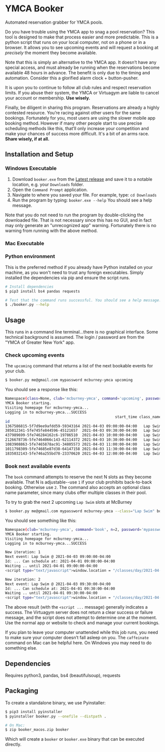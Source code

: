 # YMCA Booker

Automated reservation grabber for YMCA pools.

Do you have trouble using the YMCA app to snag a pool reservation? This tool is designed to make that process easier and more predictable. This is a python script that runs on your local computer, not on a phone or in a browser. It allows you to see upcoming events and will request a booking at _precisely_ the moment they become available.

Note that this is simply an alternative to the YMCA app. It doesn’t have any special access, and must already be running when the reservations become available 48 hours in advance. The benefit is only due to the timing and automation. Consider this a glorified alarm clock + button-pusher.

It is upon you to continue to follow all club rules and respect reservation limits. If you abuse their system, the YMCA or Virtuagym are liable to cancel your account or membership. **Use wisely.**

Finally, be diligent in sharing this program. Reservations are already a highly contested resource. You’re racing against other users for the same bookings. Fortunately for you, most users are using the slower mobile app booking method. However if many other people start to use precise scheduling methods like this, that’ll only increase your competition and make your chances of success more difficult. It's a bit of an arms race. **Share wisely, if at all.**

## Installation and Setup

### Windows Executable

1. Download `booker.exe` from the [Latest release](https://github.com/acinonyxjb/booker/releases/latest) and save it to a notable location, e.g. your `Downloads` folder.
1. Open the `Command Prompt` application.
1. Navigate to where you saved your file. For example, type:
   `cd Downloads`
1. Run the program by typing:
   `booker.exe --help`
   You should see a help message.

Note that you do not need to run the program by double-clicking the downloaded file. That is not necessary since this has no GUI, and in fact may only generate an "unrecognized app" warning. Fortunately there is no warning from running with the above method.

### Mac Executable

### Python environment

This is the preferred method if you already have Python installed on your machine, as you won't need to trust any foreign executables. Simply installed the dependencies via pip and ensure the script runs.

```bash
# Install dependencies
$ pip3 install bs4 pandas requests

# Test that the command runs successful. You should see a help message.
$ ./booker.py --help
```

## Usage

This runs in a command line terminal...there is no graphical interface. Some technical background is assumed.
The login / password are from the "YMCA of Greater New York" app.

### Check upcoming events
The `upcoming` command that returns a list of the next bookable events for your club.

```bash
$ booker.py me@gmail.com mypassword mcburney-ymca upcoming
```

You should see a response like this:
```bash
Namespace(class=None, club='mcburney-ymca', command='upcoming', password='mypassword', username='me@gmail.com')
YMCA Booker starting.
Visiting homepage for mcburney-ymca...
Logging in to mcburney-ymca...SUCCESS
                                                  start_time class_name   full  joined instructor           time
id
1367586815-5f7d9ee9afdd59-59343164 2021-04-03 09:00:00-04:00   Lap Swim  False   False             09:00 - 09:30
385012341-5fe745fe844596-45121657  2021-04-03 09:30:00-04:00   Lap Swim  False   False             09:30 - 10:00
437989699-5fe746284162c6-19786510  2021-04-03 10:00:00-04:00   Lap Swim  False   False             10:00 - 10:30
2126678736-5fe7464066c143-62114372 2021-04-03 10:30:00-04:00   Lap Swim  False   False             10:30 - 11:00
1083908863-5fe7465878ac91-34805573 2021-04-03 11:00:00-04:00   Lap Swim  False   False             11:00 - 11:30
1011798309-5fe74685e87d38-64147158 2021-04-03 11:30:00-04:00   Lap Swim  False   False             11:30 - 12:00
1835032143-5fe746a255bd78-23370620 2021-04-03 12:00:00-04:00   Lap Swim  False   False             12:00 - 12:30
```

### Book next available events

The `book` command attempts to reserve the next N slots as they become available. That N is adjustable--use `1` if your club prohibits back-to-back booking. Otherwise use `2`. The command also accepts an optional class name parameter, since many clubs offer multiple classes in their pool.

To try to grab the next 2 upcoming `Lap Swim` slots at McBurney
```bash
$ booker.py me@gmail.com mypassword mcburney-ymca --class="Lap Swim" book 2
```

You should see something like this:
```bash
Namespace(club='mcburney-ymca', command='book', n=2, password='mypassword', username='me@gmail.com')
YMCA Booker starting.
Visiting homepage for mcburney-ymca...
Logging in to mcburney-ymca...SUCCESS

New iteration: 1
Next event: Lap Swim @ 2021-04-03 09:00:00-04:00
Id: ... Can schedule at: 2021-04-01 09:00:00-04:00
Waiting .. until 2021-04-01 09:00:00-04:00
<script type="text/javascript">window.location = "/classes/day/2021-04-03?event_type=2&activity_id=&coach=";</script>

New iteration: 2
Next event: Lap Swim @ 2021-04-03 09:30:00-04:00
Id: ... Can schedule at: 2021-04-01 09:30:00-04:00
Waiting .. until 2021-04-01 09:30:00-04:00
<script type="text/javascript">window.location = "/classes/day/2021-04-03?event_type=2&activity_id=&coach=";</script>
```

The above result (with the `<script ...` message) generally indicates a success. The Virtuagym server does not return a clear success or failure message, and the script does not attempt to determine one at the moment. Use the normal app or website to check and manage your current bookings.

If you plan to leave your computer unattended while this job runs, you need to make sure your computer doesn’t fall asleep on you. The `caffeinate` command on Mac can be helpful here. On Windows you may need to do something else.

## Dependencies

Requires python3, pandas, bs4 (beautifulsoup), requests

## Packaging

To create a standalone binary, we use Pyinstaller:

```bash
$ pip3 install pyinstaller
$ pyinstaller booker.py --onefile --distpath .

# On Mac:
$ zip booker_macos.zip booker
```

Which will create a `booker` or `booker.exe` binary that can be executed directly.
